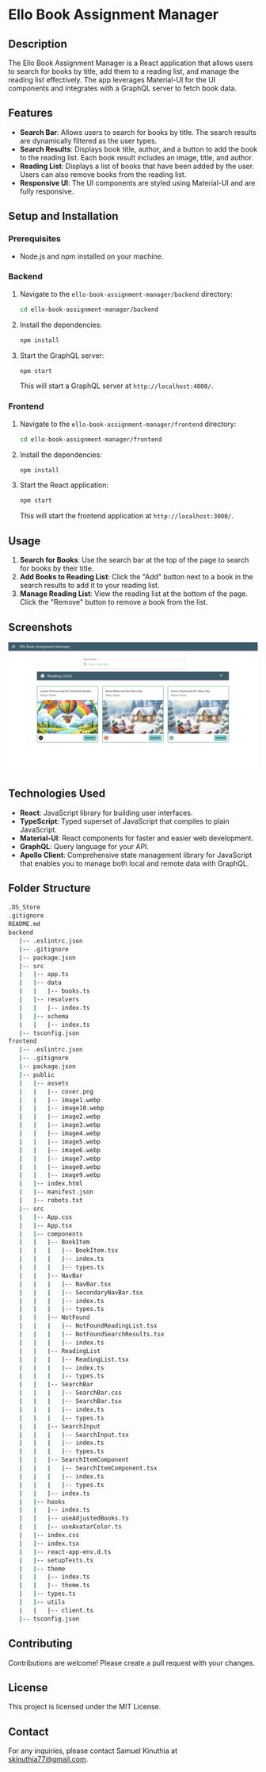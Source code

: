 # Ello Book Assignment Manager

## Description

The Ello Book Assignment Manager is a React application that allows users to search for books by title, add them to a reading list, and manage the reading list effectively. The app leverages Material-UI for the UI components and integrates with a GraphQL server to fetch book data.

## Features

- **Search Bar**: Allows users to search for books by title. The search results are dynamically filtered as the user types.
- **Search Results**: Displays book title, author, and a button to add the book to the reading list. Each book result includes an image, title, and author.
- **Reading List**: Displays a list of books that have been added by the user. Users can also remove books from the reading list.
- **Responsive UI**: The UI components are styled using Material-UI and are fully responsive.

## Setup and Installation

### Prerequisites

- Node.js and npm installed on your machine.

### Backend

1. Navigate to the `ello-book-assignment-manager/backend` directory:
    ```bash
    cd ello-book-assignment-manager/backend
    ```
2. Install the dependencies:
    ```bash
    npm install
    ```
3. Start the GraphQL server:
    ```bash
    npm start
    ```
   This will start a GraphQL server at `http://localhost:4000/`.

### Frontend

1. Navigate to the `ello-book-assignment-manager/frontend` directory:
    ```bash
    cd ello-book-assignment-manager/frontend
    ```
2. Install the dependencies:
    ```bash
    npm install
    ```
3. Start the React application:
    ```bash
    npm start
    ```
   This will start the frontend application at `http://localhost:3000/`.

## Usage

1. **Search for Books**: Use the search bar at the top of the page to search for books by their title.
2. **Add Books to Reading List**: Click the "Add" button next to a book in the search results to add it to your reading list.
3. **Manage Reading List**: View the reading list at the bottom of the page. Click the "Remove" button to remove a book from the list.

## Screenshots

![Ello Book Assignment Manager App](./frontend/public/assets/cover.png)

## Technologies Used

- **React**: JavaScript library for building user interfaces.
- **TypeScript**: Typed superset of JavaScript that compiles to plain JavaScript.
- **Material-UI**: React components for faster and easier web development.
- **GraphQL**: Query language for your API.
- **Apollo Client**: Comprehensive state management library for JavaScript that enables you to manage both local and remote data with GraphQL.

## Folder Structure
```bash
.DS_Store
.gitignore
README.md
backend
   |-- .eslintrc.json
   |-- .gitignore
   |-- package.json
   |-- src
   |   |-- app.ts
   |   |-- data
   |   |   |-- books.ts
   |   |-- resolvers
   |   |   |-- index.ts
   |   |-- schema
   |   |   |-- index.ts
   |-- tsconfig.json
frontend
   |-- .eslintrc.json
   |-- .gitignore
   |-- package.json
   |-- public
   |   |-- assets
   |   |   |-- cover.png
   |   |   |-- image1.webp
   |   |   |-- image10.webp
   |   |   |-- image2.webp
   |   |   |-- image3.webp
   |   |   |-- image4.webp
   |   |   |-- image5.webp
   |   |   |-- image6.webp
   |   |   |-- image7.webp
   |   |   |-- image8.webp
   |   |   |-- image9.webp
   |   |-- index.html
   |   |-- manifest.json
   |   |-- robots.txt
   |-- src
   |   |-- App.css
   |   |-- App.tsx
   |   |-- components
   |   |   |-- BookItem
   |   |   |   |-- BookItem.tsx
   |   |   |   |-- index.ts
   |   |   |   |-- types.ts
   |   |   |-- NavBar
   |   |   |   |-- NavBar.tsx
   |   |   |   |-- SecondaryNavBar.tsx
   |   |   |   |-- index.ts
   |   |   |   |-- types.ts
   |   |   |-- NotFound
   |   |   |   |-- NotFoundReadingList.tsx
   |   |   |   |-- NotFoundSearchResults.tsx
   |   |   |   |-- index.ts
   |   |   |-- ReadingList
   |   |   |   |-- ReadingList.tsx
   |   |   |   |-- index.ts
   |   |   |   |-- types.ts
   |   |   |-- SearchBar
   |   |   |   |-- SearchBar.css
   |   |   |   |-- SearchBar.tsx
   |   |   |   |-- index.ts
   |   |   |   |-- types.ts
   |   |   |-- SearchInput
   |   |   |   |-- SearchInput.tsx
   |   |   |   |-- index.ts
   |   |   |   |-- types.ts
   |   |   |-- SearchItemComponent
   |   |   |   |-- SearchItemComponent.tsx
   |   |   |   |-- index.ts
   |   |   |   |-- types.ts
   |   |   |-- index.ts
   |   |-- hooks
   |   |   |-- index.ts
   |   |   |-- useAdjustedBooks.ts
   |   |   |-- useAvatarColor.ts
   |   |-- index.css
   |   |-- index.tsx
   |   |-- react-app-env.d.ts
   |   |-- setupTests.ts
   |   |-- theme
   |   |   |-- index.ts
   |   |   |-- theme.ts
   |   |-- types.ts
   |   |-- utils
   |   |   |-- client.ts
   |-- tsconfig.json
```

## Contributing

Contributions are welcome! Please create a pull request with your changes.

## License

This project is licensed under the MIT License.

## Contact

For any inquiries, please contact Samuel Kinuthia at skinuthia77@gmail.com.